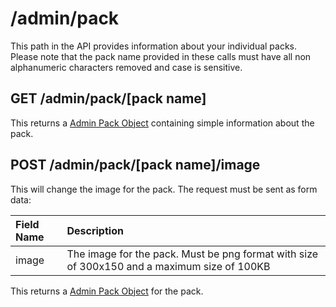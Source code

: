 # /admin/pack

This path in the API provides information about your individual packs. Please note that the pack name provided in these
calls must have all non alphanumeric characters removed and case is sensitive.

## GET /admin/pack/[pack name]

This returns a [Admin Pack Object](/api-docs/v1/_objects/admin/pack) containing simple information about the pack.

## POST /admin/pack/[pack name]/image

This will change the image for the pack. The request must be sent as form data:

| Field Name | Description                                                                                 |
| :--------- | :------------------------------------------------------------------------------------------ |
| image      | The image for the pack. Must be png format with size of 300x150 and a maximum size of 100KB |

This returns a [Admin Pack Object](/api-docs/v1/_objects/admin/pack) for the pack.
